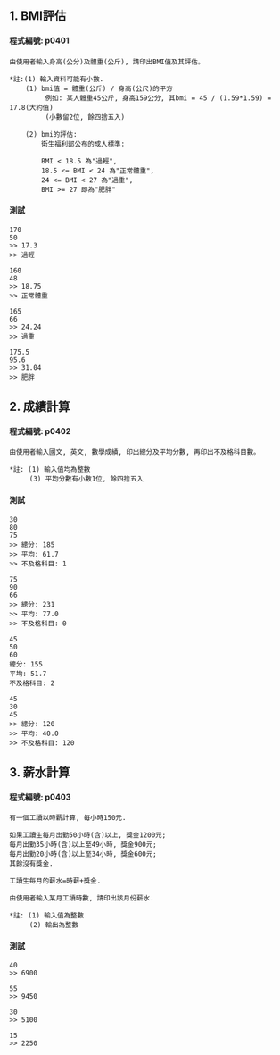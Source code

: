 
## 1. BMI評估

#### 程式編號: p0401
```
由使用者輸入身高(公分)及體重(公斤), 請印出BMI值及其評估。

*註:(1) 輸入資料可能有小數. 
    (1) bmi值 = 體重(公斤) / 身高(公尺)的平方
         例如: 某人體重45公斤, 身高159公分, 其bmi = 45 / (1.59*1.59) = 17.8(大約值)
         (小數留2位, 餘四捨五入)
           
    (2) bmi的評估: 
        衛生福利部公布的成人標準:
           
        BMI < 18.5 為"過輕",
        18.5 <= BMI < 24 為"正常體重",
        24 <= BMI < 27 為"過重",
        BMI >= 27 即為"肥胖"        
```


#### 測試
```
170
50
>> 17.3
>> 過輕

160
48
>> 18.75
>> 正常體重

165
66
>> 24.24
>> 過重

175.5
95.6
>> 31.04
>> 肥胖
```



## 2. 成績計算

#### 程式編號: p0402
```
由使用者輸入國文, 英文, 數學成績, 印出總分及平均分數, 再印出不及格科目數。

*註: (1) 輸入值均為整數
     (3) 平均分數有小數1位, 餘四捨五入
```

#### 測試
```
30
80
75
>> 總分: 185
>> 平均: 61.7
>> 不及格科目: 1

75
90
66
>> 總分: 231
>> 平均: 77.0
>> 不及格科目: 0

45
50
60
總分: 155
平均: 51.7
不及格科目: 2

45
30
45
>> 總分: 120
>> 平均: 40.0
>> 不及格科目: 120
```


## 3. 薪水計算

#### 程式編號: p0403
```
有一個工讀以時薪計算, 每小時150元.

如果工讀生每月出勤50小時(含)以上, 獎金1200元;
每月出勤35小時(含)以上至49小時, 獎金900元;
每月出勤20小時(含)以上至34小時, 獎金600元;
其餘沒有獎金.

工讀生每月的薪水=時薪+獎金.

由使用者輸入某月工讀時數, 請印出該月份薪水.

*註: (1) 輸入值為整數
     (2) 輸出為整數
```

#### 測試
```
40
>> 6900

55
>> 9450

30
>> 5100

15
>> 2250
```
